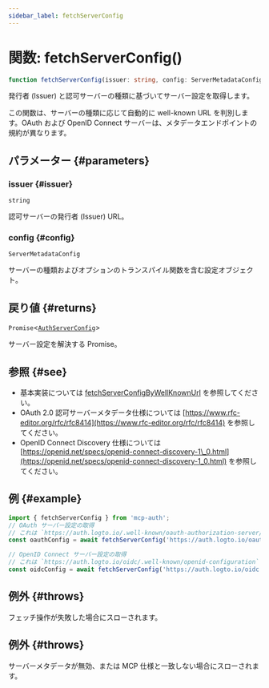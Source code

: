 ```yaml
---
sidebar_label: fetchServerConfig
---
```


# 関数: fetchServerConfig()

```ts
function fetchServerConfig(issuer: string, config: ServerMetadataConfig): Promise<AuthServerConfig>;
```

発行者 (Issuer) と認可サーバーの種類に基づいてサーバー設定を取得します。

この関数は、サーバーの種類に応じて自動的に well-known URL を判別します。OAuth および OpenID Connect サーバーは、メタデータエンドポイントの規約が異なります。

## パラメーター {#parameters}

### issuer {#issuer}

`string`

認可サーバーの発行者 (Issuer) URL。

### config {#config}

`ServerMetadataConfig`

サーバーの種類およびオプションのトランスパイル関数を含む設定オブジェクト。

## 戻り値 {#returns}

`Promise`\<[`AuthServerConfig`](/references/js/type-aliases/AuthServerConfig.md)\>

サーバー設定を解決する Promise。

## 参照 {#see}

 - 基本実装については [fetchServerConfigByWellKnownUrl](/references/js/functions/fetchServerConfigByWellKnownUrl.md) を参照してください。
 - OAuth 2.0 認可サーバーメタデータ仕様については [https://www.rfc-editor.org/rfc/rfc8414](https://www.rfc-editor.org/rfc/rfc8414) を参照してください。
 - OpenID Connect Discovery 仕様については [https://openid.net/specs/openid-connect-discovery-1\_0.html](https://openid.net/specs/openid-connect-discovery-1_0.html) を参照してください。

## 例 {#example}

```ts
import { fetchServerConfig } from 'mcp-auth';
// OAuth サーバー設定の取得
// これは `https://auth.logto.io/.well-known/oauth-authorization-server/oauth` からメタデータを取得します
const oauthConfig = await fetchServerConfig('https://auth.logto.io/oauth', { type: 'oauth' });

// OpenID Connect サーバー設定の取得
// これは `https://auth.logto.io/oidc/.well-known/openid-configuration` からメタデータを取得します
const oidcConfig = await fetchServerConfig('https://auth.logto.io/oidc', { type: 'oidc' });
```

## 例外 {#throws}

フェッチ操作が失敗した場合にスローされます。

## 例外 {#throws}

サーバーメタデータが無効、または MCP 仕様と一致しない場合にスローされます。
